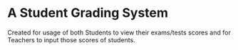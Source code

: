 # A Student Grading System 
Created for usage of both Students to view their exams/tests scores and for Teachers to input those scores of students.
